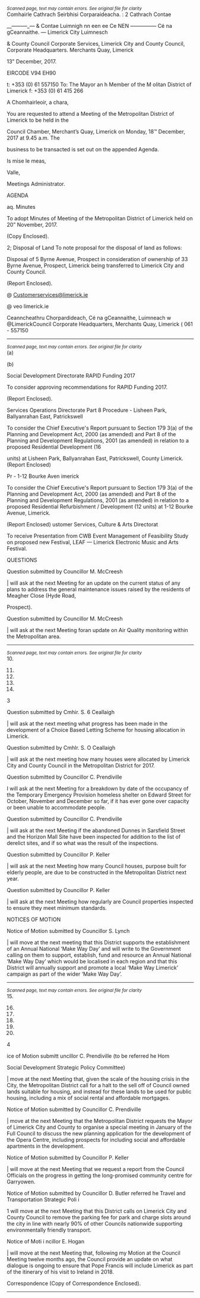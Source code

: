 *<small>Scanned page, text may contain errors. See original file for clarity</small>*  
Comhairle Cathrach Seirbhisi Corparaideacha.
: 2 Cathrach Contae

__—_—_—_— & Contae Luimnigh nn een ee Ce
NEN ————— Cé na gCeannaithe.
— Limerick City Luimnesch

& County Council
Corporate Services,
Limerick City and County Council,
Corporate Headquarters.
Merchants Quay,
Limerick

13" December, 2017.

EIRCODE V94 EH90

t: +353 (0) 61 557150
To: The Mayor an h Member of the M olitan District of Limerick f: +353 (0) 61 415 266

A Chomhairleoir, a chara,

You are requested to attend a Meeting of the Metropolitan District of Limerick to be held in the

Council Chamber, Merchant’s Quay, Limerick on Monday, 18™ December, 2017 at 9.45 a.m. The

business to be transacted is set out on the appended Agenda.

Is mise le meas,

Valle,

Meetings Administrator.

AGENDA

aq. Minutes

To adopt Minutes of Meeting of the Metropolitan District of Limerick held on 20”
November, 2017.

(Copy Enclosed).

2; Disposal of Land
To note proposal for the disposal of land as follows:

Disposal of 5 Byrne Avenue, Prospect in consideration of ownership of 33 Byrne Avenue,
Prospect, Limerick being transferred to Limerick City and County Council.

(Report Enclosed).

@ Customerservices@limerick.ie

@ veo limerick.ie

Ceanncheathru Chorpardideach, Cé na gCeannaithe, Luimneach w @LimerickCouncil
Corporate Headquarters, Merchants Quay, Limerick ( 061 - 557150

---
*<small>Scanned page, text may contain errors. See original file for clarity</small>*  
(a)

(b)

Social Development Directorate
RAPID Funding 2017

To consider approving recommendations for RAPID Funding 2017.

(Report Enclosed).

Services Operations Directorate
Part 8 Procedure - Lisheen Park, Ballyanrahan East, Patrickswell

To consider the Chief Executive's Report pursuant to Section 179 3(a) of the Planning and
Development Act, 2000 (as amended) and Part 8 of the Planning and Development
Regulations, 2001 (as amended) in relation to a proposed Residential Development (16

units) at Lisheen Park, Ballyanrahan East, Patrickswell, County Limerick.
(Report Enclosed)

Pr - 1-12 Bourke Aven imerick

To consider the Chief Executive's Report pursuant to Section 179 3(a) of the Planning and
Development Act, 2000 (as amended) and Part 8 of the Planning and Development
Regulations, 2001 (as amended) in relation to a proposed Residential Refurbishment /
Development (12 units) at 1-12 Bourke Avenue, Limerick.

(Report Enclosed)
ustomer Services, Culture & Arts Directorat

To receive Presentation from CWB Event Management of Feasibility Study on proposed
new Festival, LEAF — Limerick Electronic Music and Arts Festival.

QUESTIONS

Question submitted by Councillor M. McCreesh

| will ask at the next Meeting for an update on the current status of any plans to address
the general maintenance issues raised by the residents of Meagher Close (Hyde Road,

Prospect).

Question submitted by Councillor M. McCreesh

| will ask at the next Meeting foran update on Air Quality monitoring within the
Metropolitan area.

---
*<small>Scanned page, text may contain errors. See original file for clarity</small>*  
10.

11.

12.

13.

14.

3

Question submitted by Cmhir. S. 6 Ceallaigh

| will ask at the next meeting what progress has been made in the development of a Choice
Based Letting Scheme for housing allocation in Limerick.

Question submitted by Cmhlr. S. O Ceallaigh

| will ask at the next meeting how many houses were allocated by Limerick City and County
Council in the Metropolitan District for 2017.

Question submitted by Councillor C. Prendiville

I will ask at the next Meeting for a breakdown by date of the occupancy of the Temporary
Emergency Provision homeless shelter on Edward Street for October, November and
December so far, if it has ever gone over capacity or been unable to accommodate people.

Question submitted by Councillor C. Prendiville

| will ask at the next Meeting if the abandoned Dunnes in Sarsfield Street and the Horizon
Mall Site have been inspected for addition to the list of derelict sites, and if so what was
the result of the inspections.

Question submitted by Councillor P. Keller

| will ask at the next Meeting how many Council houses, purpose built for elderly people,
are due to be constructed in the Metropolitan District next year.

Question submitted by Councillor P. Keller

| will ask at the next Meeting how regularly are Council properties inspected to ensure they
meet minimum standards.

NOTICES OF MOTION

Notice of Motion submitted by Councillor S. Lynch

| will move at the next meeting that this District supports the establishment of an Annual
National ‘Make Way Day’ and will write to the Government calling on them to support,
establish, fund and resource an Annual National ‘Make Way Day’ which would be localised
in each region and that this District will annually support and promote a local ‘Make Way
Limerick’ campaign as part of the wider ‘Make Way Day’.

---
*<small>Scanned page, text may contain errors. See original file for clarity</small>*  
15.

16.

17.

18.

19.

20.

4

ice of Motion submitt uncillor C. Prendiville (to be referred he Hom

Social Development Strategic Policy Committee)

| move at the next Meeting that, given the scale of the housing crisis in the City, the
Metropolitan District call for a halt to the sell off of Council owned lands suitable for
housing, and instead for these lands to be used for public housing, including a mix of social
rental and affordable mortgages.

Notice of Motion submitted by Councillor C. Prendiville

| move at the next Meeting that the Metropolitan District requests the Mayor of Limerick
City and County to organise a special meeting in January of the Full Council to discuss the
new planning application for the development of the Opera Centre, including prospects for
including social and affordable apartments in the development.

Notice of Motion submitted by Councillor P. Keller

| will move at the next Meeting that we request a report from the Council Officials on the
progress in getting the long-promised community centre for Garryowen.

Notice of Motion submitted by Councillor D. Butler referred he Travel and
Transportation Strategic Poli i

1 will move at the next Meeting that this District calls on Limerick City and County Council
to remove the parking fee for park and charge slots around the city in line with nearly 90%
of other Councils nationwide supporting environmentally friendly transport.

Notice of Moti i ncillor E. Hogan

| will move at the next Meeting that, following my Motion at the Council Meeting twelve
months ago, the Council provide an update on what dialogue is ongoing to ensure that
Pope Francis will include Limerick as part of the itinerary of his visit to Ireland in 2018.

Correspondence
(Copy of Correspondence Enclosed).

---
